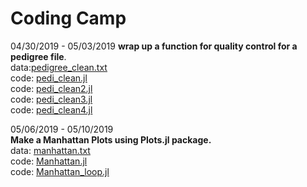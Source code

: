 # Coding Camp

04/30/2019 - 05/03/2019 
**wrap up a function for quality control for a pedigree file**.  
data:[pedigree_clean.txt](https://github.com/zhaotianjing/coding_camp/blob/master/pedigree_clean.txt)  
code: [pedi_clean.jl](https://github.com/zhaotianjing/coding_camp/blob/master/pedi_clean.jl)  
code: [pedi_clean2.jl](https://github.com/zhaotianjing/coding_camp/blob/master/pedi_clean2.jl)  
code: [pedi_clean3.jl](https://github.com/zhaotianjing/coding_camp/blob/master/pedi_clean3.jl)   
code: [pedi_clean4.jl](https://github.com/zhaotianjing/coding_camp/blob/master/pedi_clean4.jl)  

05/06/2019 - 05/10/2019  
**Make a Manhattan Plots using Plots.jl package.**  
data: [manhattan.txt](https://github.com/zhaotianjing/coding_camp/blob/master/manhattan.txt)  
code: [Manhattan.jl](https://github.com/zhaotianjing/coding_camp/blob/master/Manhattan.jl)  
code: [Manhattan_loop.jl](https://github.com/zhaotianjing/coding_camp/blob/master/manhattan_loop.jl)  



